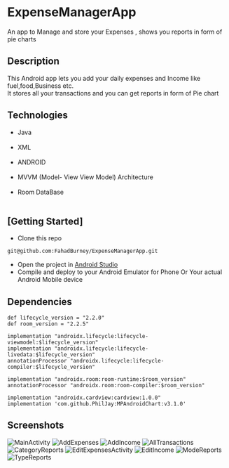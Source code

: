 # ExpenseManagerApp 
  
 An app to Manage and store your Expenses , shows you reports in form of pie charts

## Description

This Android app lets you add your daily expenses and Income like fuel,food,Business etc.<br>
It stores all your transactions and you can get reports in form of Pie chart<br>

## Technologies
 
 - Java <br><br>
 - XML  <br><br>
 - ANDROID <br><br> 
 - MVVM (Model- View View Model) Architecture<br><BR>
 - Room DataBase<br><br>
 
 ## [Getting Started] 
 
 - Clone this repo
 
 ```sh
 git@github.com:FahadBurney/ExpenseManagerApp.git
 ```
- Open the project in <a href="https://developer.android.com/studio"> Android Studio</a>
- Compile and deploy to your Android Emulator for Phone Or Your actual Android Mobile device

## Dependencies
 
    def lifecycle_version = "2.2.0"
    def room_version = "2.2.5"

    implementation "androidx.lifecycle:lifecycle-viewmodel:$lifecycle_version"
    implementation "androidx.lifecycle:lifecycle-livedata:$lifecycle_version"
    annotationProcessor "androidx.lifecycle:lifecycle-compiler:$lifecycle_version"

    implementation "androidx.room:room-runtime:$room_version"
    annotationProcessor "androidx.room:room-compiler:$room_version"

    implementation "androidx.cardview:cardview:1.0.0"
    implementation 'com.github.PhilJay:MPAndroidChart:v3.1.0'

## Screenshots
![MainActivity](https://user-images.githubusercontent.com/64160698/109851795-17acff80-7c7a-11eb-83f7-ad8882eb9c44.jpeg)
![AddExpenses](https://user-images.githubusercontent.com/64160698/109851731-0663f300-7c7a-11eb-83a7-5feba8d7bf83.jpeg)
![AddIncome](https://user-images.githubusercontent.com/64160698/109851745-0a901080-7c7a-11eb-8927-e507ab3cf69f.jpeg)
![AllTransactions](https://user-images.githubusercontent.com/64160698/109851761-0ebc2e00-7c7a-11eb-8837-bf283cc561cc.jpeg)
![CategoryReports](https://user-images.githubusercontent.com/64160698/109851772-111e8800-7c7a-11eb-8ac6-40af9fbb22f2.jpeg)
![EditExpensesActivity](https://user-images.githubusercontent.com/64160698/109851776-12e84b80-7c7a-11eb-90e1-450f82751ad8.jpeg)
![EditIncome](https://user-images.githubusercontent.com/64160698/109851783-154aa580-7c7a-11eb-8466-edf7e0856e2c.jpeg)
![ModeReports](https://user-images.githubusercontent.com/64160698/109851801-1976c300-7c7a-11eb-8dfe-d0693865011b.jpeg)
![TypeReports](https://user-images.githubusercontent.com/64160698/109851807-1aa7f000-7c7a-11eb-9286-a7207e74028a.jpeg)




